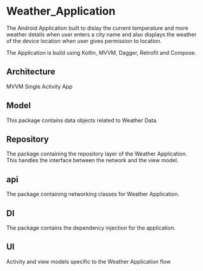 # Weather_Application

The Android Application built to dislay the current temperature and more weather details when user enters a city name and also displays the weather of the device location when user gives permission to location.

The Application is build using Kotlin, MVVM, Dagger, Retrofit and Compose.

## Architecture
MVVM
Single Activity App

## Model

This package contains data objects related to Weather Data.

## Repository

The package containing the repository layer of the Weather Application. This handles the interface between the network and the view model.

## api

The package containing networking classes for Weather Application.

## DI

The package contains the dependency injection for the application.

## UI

Activity and view models specific to the Weather Application flow
